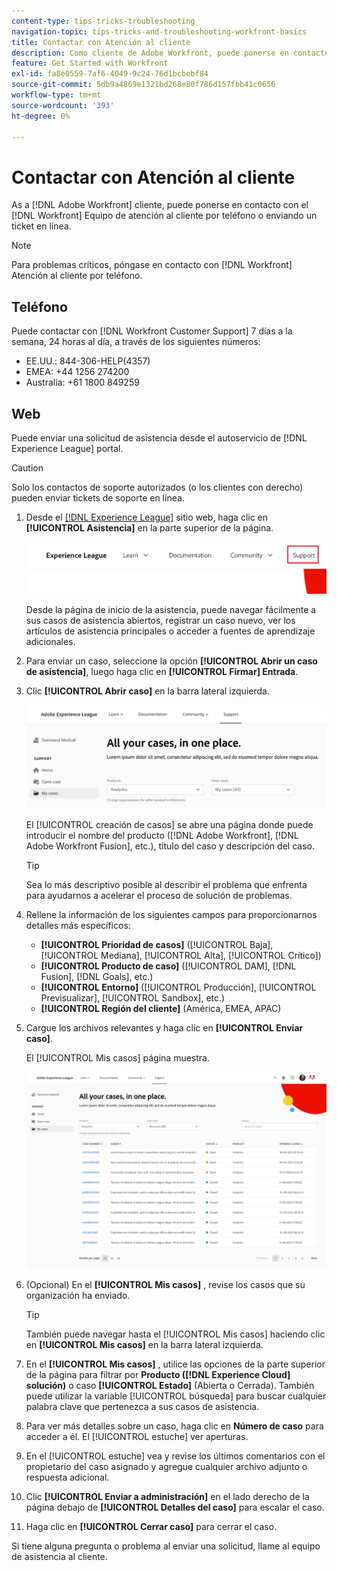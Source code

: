 ```yaml
---
content-type: tips-tricks-troubleshooting
navigation-topic: tips-tricks-and-troubleshooting-workfront-basics
title: Contactar con Atención al cliente
description: Como cliente de Adobe Workfront, puede ponerse en contacto con el equipo de Asistencia al cliente de Workfront por teléfono o enviando un ticket en línea.
feature: Get Started with Workfront
exl-id: fa8e0559-7af6-4049-9c24-76d1bcbebf84
source-git-commit: 5db9a4869e1321bd268e80f786d157fbb41c0656
workflow-type: tm+mt
source-wordcount: '393'
ht-degree: 0%

---
```


# Contactar con Atención al cliente

<!--
<p>(We need to keep this as a standalone article. It is linked in multiple articles and FAQs.)</p>
-->

As a [!DNL Adobe Workfront] cliente, puede ponerse en contacto con el [!DNL Workfront] Equipo de atención al cliente por teléfono o enviando un ticket en línea.

>[!NOTE]
>
>Para problemas críticos, póngase en contacto con [!DNL Workfront] Atención al cliente por teléfono.

## Teléfono

Puede contactar con [!DNL Workfront Customer Support] 7 días a la semana, 24 horas al día, a través de los siguientes números:

* EE.UU.: 844-306-HELP(4357)
* EMEA: +44 1256 274200
* Australia: +61 1800 849259

## Web

Puede enviar una solicitud de asistencia desde el autoservicio de [!DNL Experience League] portal.

>[!CAUTION]
>
>Solo los contactos de soporte autorizados (o los clientes con derecho) pueden enviar tickets de soporte en línea.


1. Desde el [[!DNL Experience League]](https://experienceleague.adobe.com) sitio web, haga clic en **[!UICONTROL Asistencia]**  en la parte superior de la página.

   ![](assets/experience-league-top-navigation-with-support-highlighted.png)

   Desde la página de inicio de la asistencia, puede navegar fácilmente a sus casos de asistencia abiertos, registrar un caso nuevo, ver los artículos de asistencia principales o acceder a fuentes de aprendizaje adicionales.

1. Para enviar un caso, seleccione la opción **[!UICONTROL Abrir un caso de asistencia]**, luego haga clic en **[!UICONTROL Firmar] Entrada**.

1. Clic **[!UICONTROL Abrir caso]** en la barra lateral izquierda.

   ![](assets/left-nav-bar-for-exl-support-portal.png)

   El [!UICONTROL creación de casos] se abre una página donde puede introducir el nombre del producto ([!DNL Adobe Workfront], [!DNL Adobe Workfront Fusion], etc.), título del caso y descripción del caso.

   >[!TIP]
   >
   >Sea lo más descriptivo posible al describir el problema que enfrenta para ayudarnos a acelerar el proceso de solución de problemas.


1. Rellene la información de los siguientes campos para proporcionarnos detalles más específicos:

   * **[!UICONTROL Prioridad de casos]** ([!UICONTROL Baja], [!UICONTROL Mediana], [!UICONTROL Alta], [!UICONTROL Crítico])
   * **[!UICONTROL Producto de caso]** ([!UICONTROL DAM], [!DNL Fusion], [!DNL Goals], etc.)
   * **[!UICONTROL Entorno]** ([!UICONTROL Producción], [!UICONTROL Previsualizar], [!UICONTROL Sandbox], etc.)
   * **[!UICONTROL Región del cliente]** (América, EMEA, APAC)

1. Cargue los archivos relevantes y haga clic en **[!UICONTROL Enviar caso]**.

   El [!UICONTROL Mis casos] página muestra.

   ![](assets/all-cases-list-exl-support-portal.png)

1. (Opcional) En el **[!UICONTROL Mis casos]** , revise los casos que su organización ha enviado.

   >[!TIP]
   >
   >También puede navegar hasta el [!UICONTROL Mis casos] haciendo clic en **[!UICONTROL Mis casos]** en la barra lateral izquierda.

1. En el **[!UICONTROL Mis casos]** , utilice las opciones de la parte superior de la página para filtrar por **Producto ([!DNL Experience Cloud] solución)** o caso **[!UICONTROL Estado]** (Abierta o Cerrada). También puede utilizar la variable [!UICONTROL búsqueda] para buscar cualquier palabra clave que pertenezca a sus casos de asistencia.

1. Para ver más detalles sobre un caso, haga clic en **Número de caso** para acceder a él. El [!UICONTROL estuche] ver aperturas.

1. En el [!UICONTROL estuche] vea y revise los últimos comentarios con el propietario del caso asignado y agregue cualquier archivo adjunto o respuesta adicional.

1. Clic **[!UICONTROL Enviar a administración]** en el lado derecho de la página debajo de **[!UICONTROL Detalles del caso]** para escalar el caso.

1. Haga clic en **[!UICONTROL Cerrar caso]** para cerrar el caso.


Si tiene alguna pregunta o problema al enviar una solicitud, llame al equipo de asistencia al cliente.



<!--drafted: I took the information above from this blog post by Jon Chen (on September 13, 2022): https://experienceleaguecommunities.adobe.com/t5/workfront-blogs/how-to-submit-a-support-ticket-on-experience-league/ba-p/461737)

- this is the information that was there before - pointing to WorkfrontOne: 

If you are logged in as an Authorized Support Contact, you can contact Workfront Customer Support through the Workfront One site and create a case, formally called a ticket.

1. Log in to [**one.workfront.com**](https://one.workfront.com/) as an Authorized Support Contact.
1. On the **Home** page, click **Support**.

   ![](assets/supporthome-350x138.png)

   The Customer Support page displays.

   >[!NOTE]
   >
   >If you don't see the Support option on the Home page, you are not an Authorized Support Contact. Your Workfront administrator can contact Workfront Customer Support and request you be added an Authorized Support Contact. If you are the only Workfront administrator for your organization, contact the Workfront Support team by phone.

1. Complete the fields in the **Create a Support Case** form. All fields are required.  

   <table style="table-layout:auto">
    <tr>
        <td><strong>Subject</strong></td>
        <td>Type a brief question or explanation of the issue you are experiencing.</td>
    </tr>
    <tr>
        <td><strong>Description</strong></td>
        <td>Type a detailed description of the issue. Include as much information as possible.</td>
    </tr>
    <tr>
        <td><strong>Priority</strong></td>
        <td> </td>
    </tr>
    <tr>
        <td><strong>Case Product</strong></td>
        <td>Select the product in which you are experiencing the issue. If the issue is not related to a specific product, select None.</td>
    </tr>
    <tr>
        <td><strong>Product Area</strong></td>
        <td>Select the area of the product that best relates to the issue. If the related area is not listed in the drop-down menu, select Not Listed.</td>
    </tr>
    <tr>
        <td><strong>Environment</strong></td>
        <td>Select the environment in which the issue occurs. If you are seeing the issue in both the Production and Sandbox environments, please select Production.</td>
    </tr>
    <tr>
        <td><strong>Customer Region</strong></td>
        <td> </td>
    </tr>
   </table>

1. (Optional) Attach a file, such as an image or video file.

   1. At the bottom of the form, click **Upload File**.
   1. Click **Upload File**, then browse for and select the desired file.

      ![](assets/supportselectfile-350x368.png)

   1. Click **Done** to upload the file to the case.

1. Click **Submit** to submit the case to Workfront Customer Support.

-->


